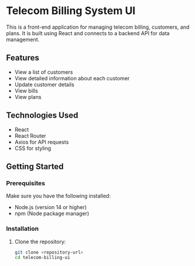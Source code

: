 # Telecom Billing System UI

This is a front-end application for managing telecom billing, customers, and plans. It is built using React and connects
to a backend API for data management.

## Features

- View a list of customers
- View detailed information about each customer
- Update customer details
- View bills
- View plans

## Technologies Used

- React
- React Router
- Axios for API requests
- CSS for styling

## Getting Started

### Prerequisites

Make sure you have the following installed:

- Node.js (version 14 or higher)
- npm (Node package manager)

### Installation

1. Clone the repository:

   ```bash
   git clone <repository-url>
   cd telecom-billing-ui

